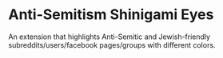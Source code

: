 # Anti-Semitism Shinigami Eyes
 
An extension that highlights Anti-Semitic and Jewish-friendly subreddits/users/facebook pages/groups with different colors.